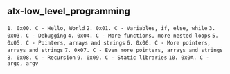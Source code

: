 ## alx-low_level_programming

`1. 0x00. C - Hello, World`
`2. 0x01. C - Variables, if, else, while`
`3. 0x03. C - Debugging`
`4. 0x04. C - More functions, more nested loops`
`5. 0x05. C - Pointers, arrays and strings`
`6. 0x06. C - More pointers, arrays and strings`
`7. 0x07. C - Even more pointers, arrays and strings`
`8. 0x08. C - Recursion`
`9. 0x09. C - Static libraries`
`10. 0x0A. C - argc, argv`
